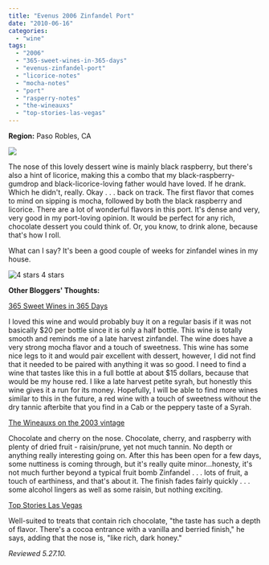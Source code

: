 ```yaml
---
title: "Evenus 2006 Zinfandel Port"
date: "2010-06-16"
categories:
  - "wine"
tags:
  - "2006"
  - "365-sweet-wines-in-365-days"
  - "evenus-zinfandel-port"
  - "licorice-notes"
  - "mocha-notes"
  - "port"
  - "rasperry-notes"
  - "the-wineauxs"
  - "top-stories-las-vegas"
---
```


**Region:** Paso Robles, CA

![](https://thegourmez-wpmedia.s3.amazonaws.com/2024/07/evenuszinport.jpg)

The nose of this lovely dessert wine is mainly black raspberry, but there's also a hint of licorice, making this a combo that my black-raspberry-gumdrop and black-licorice-loving father would have loved. If he drank. Which he didn't, really. Okay . . . back on track. The first flavor that comes to mind on sipping is mocha, followed by both the black raspberry and licorice. There are a lot of wonderful flavors in this port. It's dense and very, very good in my port-loving opinion. It would be perfect for any rich, chocolate dessert you could think of. Or, you know, to drink alone, because that's how I roll.

What can I say? It's been a good couple of weeks for zinfandel wines in my house.




<div class="caption">

![4 stars](http://s3.amazonaws.com/thegourmez-wpmedia/2009/02/rating_truffle1.gif "rating_truffle1") 4 stars</div>


**Other Bloggers' Thoughts:**

[365 Sweet Wines in 365 Days](http://365sweetwinesin365days.blogspot.com/2009/12/day-213-2006-evenus-zinfandel-port-375.html)

I loved this wine and would probably buy it on a regular basis if it was not basically $20 per bottle since it is only a half bottle. This wine is totally smooth and reminds me of a late harvest zinfandel. The wine does have a very strong mocha flavor and a touch of sweetness. This wine has some nice legs to it and would pair excellent with dessert, however, I did not find that it needed to be paired with anything it was so good. I need to find a wine that tastes like this in a full bottle at about $15 dollars, because that would be my house red. I like a late harvest petite syrah, but honestly this wine gives it a run for its money. Hopefully, I will be able to find more wines similar to this in the future, a red wine with a touch of sweetness without the dry tannic afterbite that you find in a Cab or the peppery taste of a Syrah.

[The Wineauxs on the 2003 vintage](http://thewineauxs.blogspot.com/2007/11/2003-evenus-zinfandel-port.html)

Chocolate and cherry on the nose. Chocolate, cherry, and raspberry with plenty of dried fruit - raisin/prune, yet not much tannin. No depth or anything really interesting going on. After this has been open for a few days, some nuttiness is coming through, but it's really quite minor...honesty, it's not much further beyond a typical fruit bomb Zinfandel . . . lots of fruit, a touch of earthiness, and that's about it. The finish fades fairly quickly . . . some alcohol lingers as well as some raisin, but nothing exciting.

[Top Stories Las Vegas](http://topstorieslasvegas.com/news/weeklys-holiday-wine-guide/)

Well-suited to treats that contain rich chocolate, "the taste has such a depth of flavor. There's a cocoa entrance with a vanilla and berried finish," he says, adding that the nose is, "like rich, dark honey."

_Reviewed 5.27.10._
